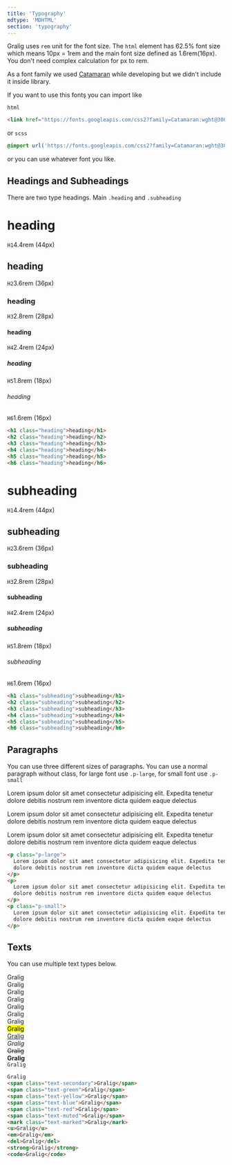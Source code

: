 ```yaml
---
title: 'Typography'
mdtype: 'MDHTML'
section: 'typography'
---
```


Gralig uses `rem` unit for the font size. The `html` element has 62.5% font size which means 10px = 1rem and the main font size defined as 1.6rem(16px). You don't need complex calculation for px to rem.

As a font family we used [Catamaran](https://fonts.google.com/specimen/Catamaran 'font') while developing but we didn't include it inside library.

If you want to use this fontş you can import like

`html`

```html
<link href="https://fonts.googleapis.com/css2?family=Catamaran:wght@300;400;600&display=swap" rel="stylesheet">
```

or `scss`

```scss
@import url('https://fonts.googleapis.com/css2?family=Catamaran:wght@300;400;600&display=swap')
```

or you can use whatever font you like.

## Headings and Subheadings

There are two type headings. Main `.heading` and `.subheading`

<div class="gra-doc-headings">
  <div class="gra-s-wrapper">
    <div class="heading-wrapper">
      <h1 class="heading">heading</h1>
      <span class="headings-small-info">
        <code>H1</code>4.4rem  (44px)
      </span>
    </div>
    <div class="heading-wrapper">
      <h2 class="heading">heading</h2>
      <span class="headings-small-info">
        <code>H2</code>3.6rem  (36px)
      </span>
    </div>
    <div class="heading-wrapper">
      <h3 class="heading">heading</h3>
      <span class="headings-small-info">
        <code>H3</code>2.8rem  (28px)
      </span>
    </div>
    <div class="heading-wrapper">
      <h4 class="heading">heading</h4>
      <span class="headings-small-info">
        <code>H4</code>2.4rem  (24px)
      </span>
    </div>
    <div class="heading-wrapper">
      <h5 class="heading">heading</h5>
      <span class="headings-small-info">
        <code>H5</code>1.8rem  (18px)
      </span>
    </div>
    <div class="heading-wrapper">
      <h6 class="heading">heading</h6>
      <span class="headings-small-info">
        <code>H6</code>1.6rem  (16px)
      </span>
    </div>
  </div>

```html
<h1 class="heading">heading</h1>
<h2 class="heading">heading</h2>
<h3 class="heading">heading</h3>
<h4 class="heading">heading</h4>
<h5 class="heading">heading</h5>
<h6 class="heading">heading</h6>
```

  <div class="gra-s-wrapper">
    <div class="heading-wrapper">
      <h1 class="subheading">subheading</h1>
      <span class="headings-small-info">
        <code>H1</code>4.4rem  (44px)
      </span>
    </div>
    <div class="heading-wrapper">
      <h2 class="subheading">subheading</h2>
      <span class="headings-small-info">
        <code>H2</code>3.6rem  (36px)
      </span>
    </div>
    <div class="heading-wrapper">
      <h3 class="subheading">subheading</h3>
      <span class="headings-small-info">
        <code>H3</code>2.8rem  (28px)
      </span>
    </div>
    <div class="heading-wrapper">
      <h4 class="subheading">subheading</h4>
      <span class="headings-small-info">
        <code>H4</code>2.4rem  (24px)
      </span>
    </div>
    <div class="heading-wrapper">
      <h5 class="subheading">subheading</h5>
      <span class="headings-small-info">
        <code>H5</code>1.8rem  (18px)
      </span>
    </div>
    <div class="heading-wrapper">
      <h6 class="subheading">subheading</h6>
      <span class="headings-small-info">
        <code>H6</code>1.6rem  (16px)
      </span>
    </div>
  </div>

```html
<h1 class="subheading">subheading</h1>
<h2 class="subheading">subheading</h2>
<h3 class="subheading">subheading</h3>
<h4 class="subheading">subheading</h4>
<h5 class="subheading">subheading</h5>
<h6 class="subheading">subheading</h6>
```

</div>

## Paragraphs

You can use three different sizes of paragraphs. You can use a normal paragraph without class, for large font use `.p-large`, for small font use `.p-small`

<div class="gra-doc-para">
  <div class="gra-s-wrapper">
    <p class="p-large">
      Lorem ipsum dolor sit amet consectetur adipisicing elit. Expedita tenetur dolore debitis nostrum rem inventore dicta quidem eaque delectus
    </p>
    <p>
      Lorem ipsum dolor sit amet consectetur adipisicing elit. Expedita tenetur dolore debitis nostrum rem inventore dicta quidem eaque delectus
    </p>
    <p class="p-small">
      Lorem ipsum dolor sit amet consectetur adipisicing elit. Expedita tenetur dolore debitis nostrum rem inventore dicta quidem eaque delectus
    </p>
  </div>

```html
<p class="p-large">
  Lorem ipsum dolor sit amet consectetur adipisicing elit. Expedita tenetur
  dolore debitis nostrum rem inventore dicta quidem eaque delectus
</p>
<p>
  Lorem ipsum dolor sit amet consectetur adipisicing elit. Expedita tenetur
  dolore debitis nostrum rem inventore dicta quidem eaque delectus
</p>
<p class="p-small">
  Lorem ipsum dolor sit amet consectetur adipisicing elit. Expedita tenetur
  dolore debitis nostrum rem inventore dicta quidem eaque delectus
</p>
```

</div>

## Texts

You can use multiple text types below.

<div class="gra-doc-texts">
  <div class="gra-s-wrapper">
    Gralig
    <br />
    <span class="text-secondary">Gralig</span>
    <br />
    <span class="text-green">Gralig</span>
    <br />
    <span class="text-yellow">Gralig</span>
    <br />
    <span class="text-blue">Gralig</span>
    <br />
    <span class="text-red">Gralig</span>
    <br />
    <span class="text-muted">Gralig</span>
    <br />
    <mark class="text-marked">Gralig</mark>
    <br />
    <u>Gralig</u>
    <br />
    <em>Gralig</em>
    <br />
    <del>Gralig</del>
    <br />
    <strong>Gralig</strong>
    <br />
    <code>Gralig</code>
  </div>
</div>

```html
Gralig
<span class="text-secondary">Gralig</span>
<span class="text-green">Gralig</span>
<span class="text-yellow">Gralig</span>
<span class="text-blue">Gralig</span>
<span class="text-red">Gralig</span>
<span class="text-muted">Gralig</span>
<mark class="text-marked">Gralig</mark>
<u>Gralig</u>
<em>Gralig</em>
<del>Gralig</del>
<strong>Gralig</strong>
<code>Gralig</code>
```
